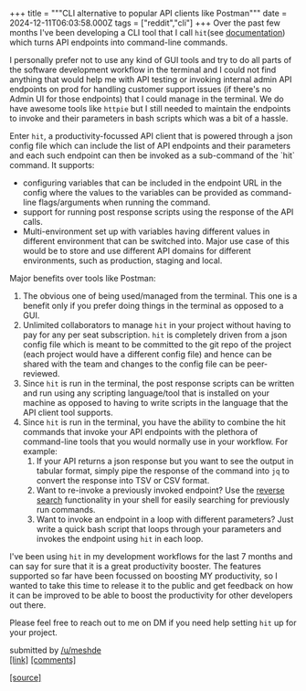 +++
title = """CLI alternative to popular API clients like Postman"""
date = 2024-12-11T06:03:58.000Z
tags = ["reddit","cli"]
+++
Over the past few months I've been developing a CLI tool that I call `hit`(see [documentation](https://github.com/meshde/hit-cli-issues)) which turns API endpoints into command-line commands.

I personally prefer not to use any kind of GUI tools and try to do all parts of the software development workflow in the terminal and I could not find anything that would help me with API testing or invoking internal admin API endpoints on prod for handling customer support issues (if there's no Admin UI for those endpoints) that I could manage in the terminal. We do have awesome tools like `httpie` but I still needed to maintain the endpoints to invoke and their parameters in bash scripts which was a bit of a hassle.

Enter `hit`, a productivity-focussed API client that is powered through a json config file which can include the list of API endpoints and their parameters and each such endpoint can then be invoked as a sub-command of the \`hit\` command. It supports:

*   configuring variables that can be included in the endpoint URL in the config where the values to the variables can be provided as command-line flags/arguments when running the command.
*   support for running post response scripts using the response of the API calls.
*   Multi-environment set up with variables having different values in different environment that can be switched into. Major use case of this would be to store and use different API domains for different environments, such as production, staging and local.

Major benefits over tools like Postman:

1.  The obvious one of being used/managed from the terminal. This one is a benefit only if you prefer doing things in the terminal as opposed to a GUI.
2.  Unlimited collaborators to manage `hit` in your project without having to pay for any per seat subscription. `hit` is completely driven from a json config file which is meant to be committed to the git repo of the project (each project would have a different config file) and hence can be shared with the team and changes to the config file can be peer-reviewed.
3.  Since `hit` is run in the terminal, the post response scripts can be written and run using any scripting language/tool that is installed on your machine as opposed to having to write scripts in the language that the API client tool supports.
4.  Since `hit` is run in the terminal, you have the ability to combine the hit commands that invoke your API endpoints with the plethora of command-line tools that you would normally use in your workflow. For example:
    1.  If your API returns a json response but you want to see the output in tabular format, simply pipe the response of the command into `jq` to convert the response into TSV or CSV format.
    2.  Want to re-invoke a previously invoked endpoint? Use the [reverse search](https://www.oreilly.com/library/view/learn-linux-shell/9781788995597/85d106f3-cc78-42d4-90d9-4a944db3c065.xhtml) functionality in your shell for easily searching for previously run commands.
    3.  Want to invoke an endpoint in a loop with different parameters? Just write a quick bash script that loops through your parameters and invokes the endpoint using `hit` in each loop.

I've been using `hit` in my development workflows for the last 7 months and can say for sure that it is a great productivity booster. The features supported so far have been focussed on boosting MY productivity, so I wanted to take this time to release it to the public and get feedback on how it can be improved to be able to boost the productivity for other developers out there.

Please feel free to reach out to me on DM if you need help setting `hit` up for your project.

submitted by [/u/meshde](https://www.reddit.com/user/meshde)  
[\[link\]](https://www.reddit.com/r/commandline/comments/1hbn1gr/cli_alternative_to_popular_api_clients_like/) [\[comments\]](https://www.reddit.com/r/commandline/comments/1hbn1gr/cli_alternative_to_popular_api_clients_like/)

[[source]](https://www.reddit.com/r/commandline/comments/1hbn1gr/cli_alternative_to_popular_api_clients_like/)
